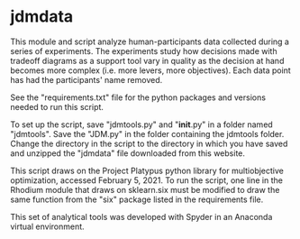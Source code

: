 # jdmdata
This module and script analyze human-participants data collected during a series of experiments.
The experiments study how decisions made with tradeoff diagrams as a support tool vary in quality as the 
decision at hand becomes more complex (i.e. more levers, more objectives). Each data point has had the 
participants' name removed.

See the "requirements.txt" file for the python packages and versions needed to run this script. 

To set up the script, save "jdmtools.py" and "__init__.py" in a folder named "jdmtools". 
Save the "JDM.py" in the folder containing the jdmtools folder. Change the directory in the script
to the directory in which you have saved and unzipped the "jdmdata" file downloaded from this 
website.

This script draws on the Project Platypus python library for multiobjective optimization, accessed
February 5, 2021. To run the script, one line in the Rhodium module that draws on sklearn.six must
be modified to draw the same function from the "six" package listed in the requirements file.

This set of analytical tools was developed with Spyder in an Anaconda virtual environment.



